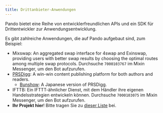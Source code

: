 ```yaml
---
title: Drittanbieter-Anwendungen
---
```


Pando bietet eine Reihe von entwicklerfreundlichen APIs und ein SDK für Drittentwickler zur Anwendungsentwicklung.

Es gibt zahlreiche Anwendungen, die auf Pando aufgebaut sind, zum Beispiel:

- Mixswap: An aggregated swap interface for 4swap and Exinswap, providing users with better swap results by choosing the optimal routes among multiple swap protocols. Durchsuche `7000103767` im Mixin Messenger, um den Bot aufzurufen.
- [PRSDigg](https://prsdigg.com): A win-win content publishing platform for both authors and readers.
  - [Bunshow](https://bunshow.jp/): A Japanese version of PRSDigg.
- IFTTB: Ein IFTTT-ähnlicher Dienst, mit dem Händler ihre eigenen Handelsstrategien entwickeln können. Durchsuche `7000103075` im Mixin Messenger, um den Bot aufzurufen.
- **Ihr Projekt hier**! Bitte tragen Sie zu [dieser Liste](https://github.com/fox-one/docs.pando.im/tree/master/docs/3rd-party-apps/overview.md) bei.